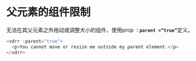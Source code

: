 # 父元素的组件限制

无法在其父元素之外拖动或调整大小的组件，使用prop <b>`：parent =“true”`</b>定义。

~~~js
<vdrr :parent="true">
  <p>You cannot move or resize me outside my parent element.</p>
</vdrr>
~~~

